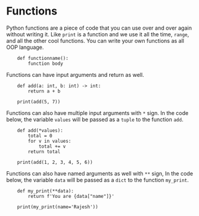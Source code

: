 # Functions
Python functions are a piece of code that you can use over and over again without writing it. Like `print` is a function and we use it all the time, `range`, and all the other cool functions. You can write your own functions as all OOP language.

```
    def functionname():
        function body
```

Functions can have input arguments and return as well.

```
    def add(a: int, b: int) -> int:
        return a + b

    print(add(5, 7))
```

Functions can also have multiple input arguments with `*` sign. In the code below, the variable `values` will be passed as a `tuple` to the function `add`. 

```
    def add(*values):
        total = 0
        for v in values:
            total += v
        return total

    print(add(1, 2, 3, 4, 5, 6))
```

Functions can also have named arguments as well with `**` sign, In the code below, the variable `data` will be passed as a `dict` to the function `my_print`.

```
    def my_print(**data):
        return f'You are {data["name"]}'

    print(my_print(name='Rajesh'))
```